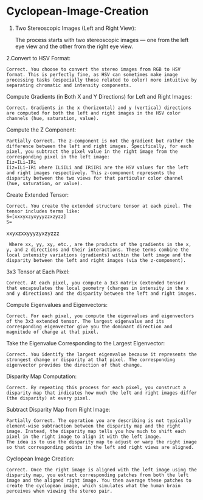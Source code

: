 # Cyclopean-Image-Creation


1. Two Stereoscopic Images (Left and Right View):

    The process starts with two stereoscopic images — one from the left eye view and the other from the right eye view.

2.Convert to HSV Format:

    Correct. You choose to convert the stereo images from RGB to HSV format. This is perfectly fine, as HSV can sometimes make image processing tasks (especially those related to color) more intuitive by separating chromatic and intensity components.

Compute Gradients (in Both X and Y Directions) for Left and Right Images:

    Correct. Gradients in the x (horizontal) and y (vertical) directions are computed for both the left and right images in the HSV color channels (hue, saturation, value).

Compute the Z Component:

    Partially Correct. The z-component is not the gradient but rather the difference between the left and right images. Specifically, for each pixel, you subtract the pixel value in the right image from the corresponding pixel in the left image:
    Iiz=ILi−IRi
    Iiz​=ILi​​−IRi​​ where ILiILi​​ and IRiIRi​​ are the HSV values for the left and right images respectively. This z-component represents the disparity between the two views for that particular color channel (hue, saturation, or value).

Create Extended Tensor:

    Correct. You create the extended structure tensor at each pixel. The tensor includes terms like:
    S=[xxxyxzyxyyyzzxzyzz]
    S=

​xxyxzx​xyyyzy​xzyzzz​

    ​ Where xx, yy, xy, etc., are the products of the gradients in the x, y, and z directions and their interactions. These terms combine the local intensity variations (gradients) within the left image and the disparity between the left and right images (via the z-component).

3x3 Tensor at Each Pixel:

    Correct. At each pixel, you compute a 3x3 matrix (extended tensor) that encapsulates the local geometry (changes in intensity in the x and y directions) and the disparity between the left and right images.

Compute Eigenvalues and Eigenvectors:

    Correct. For each pixel, you compute the eigenvalues and eigenvectors of the 3x3 extended tensor. The largest eigenvalue and its corresponding eigenvector give you the dominant direction and magnitude of change at that pixel.

Take the Eigenvalue Corresponding to the Largest Eigenvector:

    Correct. You identify the largest eigenvalue because it represents the strongest change or disparity at that pixel. The corresponding eigenvector provides the direction of that change.

Disparity Map Computation:

    Correct. By repeating this process for each pixel, you construct a disparity map that indicates how much the left and right images differ (the disparity) at every pixel.

Subtract Disparity Map from Right Image:

    Partially Correct. The operation you are describing is not typically element-wise subtraction between the disparity map and the right image. Instead, the disparity map tells you how much to shift each pixel in the right image to align it with the left image.
    The idea is to use the disparity map to adjust or warp the right image so that corresponding points in the left and right views are aligned.

Cyclopean Image Creation:

    Correct. Once the right image is aligned with the left image using the disparity map, you extract corresponding patches from both the left image and the aligned right image. You then average these patches to create the cyclopean image, which simulates what the human brain perceives when viewing the stereo pair.
